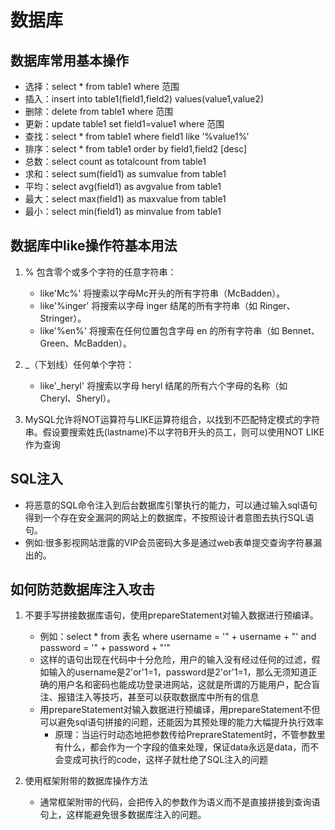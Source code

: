 # 数据库

## 数据库常用基本操作

- 选择：select * from table1 where 范围
- 插入：insert into table1(field1,field2) values(value1,value2)
- 删除：delete from table1 where 范围
- 更新：update table1 set field1=value1 where 范围
- 查找：select * from table1 where field1 like ’%value1%’ 
- 排序：select * from table1 order by field1,field2 [desc]
- 总数：select count as totalcount from table1
- 求和：select sum(field1) as sumvalue from table1
- 平均：select avg(field1) as avgvalue from table1
- 最大：select max(field1) as maxvalue from table1
- 最小：select min(field1) as minvalue from table1

## 数据库中like操作符基本用法

1. % 包含零个或多个字符的任意字符串：
   - like'Mc%' 将搜索以字母Mc开头的所有字符串（McBadden）。
   - like'%inger' 将搜索以字母 inger 结尾的所有字符串（如 Ringer、Stringer）。
   - like'%en%' 将搜索在任何位置包含字母 en 的所有字符串（如 Bennet、Green、McBadden）。

2. _（下划线）任何单个字符：
   - like'_heryl' 将搜索以字母 heryl 结尾的所有六个字母的名称（如 Cheryl、Sheryl）。

3. MySQL允许将NOT运算符与LIKE运算符组合，以找到不匹配特定模式的字符串。假设要搜索姓氏(lastname)不以字符B开头的员工，则可以使用NOT LIKE作为查询

## SQL注入

- 将恶意的SQL命令注入到后台数据库引擎执行的能力，可以通过输入sql语句得到一个存在安全漏洞的网站上的数据库，不按照设计者意图去执行SQL语句。
- 例如:很多影视网站泄露的VIP会员密码大多是通过web表单提交查询字符暴漏出的。

## 如何防范数据库注入攻击

1. 不要手写拼接数据库语句，使用prepareStatement对输入数据进行预编译。

   - 例如：select * from 表名 where username = '" + username +      "' and password = '" + password + "'"
   - 这样的语句出现在代码中十分危险，用户的输入没有经过任何的过滤，假如输入的username是2'or'1=1，password是2'or'1=1，那么无须知道正确的用户名和密码也能成功登录进网站，这就是所谓的万能用户，配合盲注、报错注入等技巧，甚至可以获取数据库中所有的信息
   - 用prepareStatement对输入数据进行预编译，用prepareStatement不但可以避免sql语句拼接的问题，还能因为其预处理的能力大幅提升执行效率
        - 原理：当运行时动态地把参数传给PreprareStatement时，不管参数里有什么，都会作为一个字段的值来处理，保证data永远是data，而不会变成可执行的code，这样子就杜绝了SQL注入的问题

3. 使用框架附带的数据库操作方法

   - 通常框架附带的代码，会把传入的参数作为语义而不是直接拼接到查询语句上，这样能避免很多数据库注入的问题。
